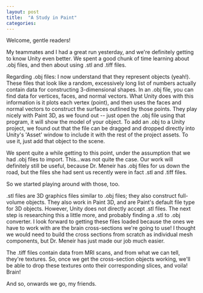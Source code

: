 ```yaml
---
layout: post
title:  "A Study in Paint"
categories:
---
```


Welcome, gentle readers!

My teammates and I had a great run yesterday, and we're definitely getting to know Unity even better. We spent a good chunk of time learning about .obj files, and then about using .stl and .tiff files. 

Regarding .obj files: I now understand that they represent objects (yeah!). These files that look like a random, excessively long list of numbers actually contain data for constructing 3-dimensional shapes. In an .obj file, you can find data for vertices, faces, and normal vectors. What Unity does with this information is it plots each vertex (point), and then uses the faces and normal vectors to construct the surfaces outlined by those points. They play nicely with Paint 3D, as we found out -- just open the .obj file using that program, it will show the model of your object. To add an .obj to a Unity project, we found out that the file can be dragged and dropped directly into Unity's 'Asset' window to include it with the rest of the project assets. To use it, just add that object to the scene. 

We spent quite a while getting to this point, under the assumption that we had .obj files to import. This...was not quite the case. Our work will definitely still be useful, because Dr. Meneir has .obj files for us down the road, but the files she had sent us recently were in fact .stl and .tiff files. 

So we started playing around with those, too.

.stl files are 3D graphics files similar to .obj files; they also construct full-volume objects. They also work in Paint 3D, and are Paint's default file type for 3D objects. However, Unity does not directly accept .stl files. The next step is researching this a little more, and probably finding a .stl to .obj converter. I look forward to getting these files loaded because the ones we have to work with are the brain cross-sections we're going to use! I thought we would need to build the cross sections from scratch as individual mesh components, but Dr. Meneir has just made our job much easier.

The .tiff files contain data from MRI scans, and from what we can tell, they're textures. So, once we get the cross-section objects working, we'll be able to drop these textures onto their corresponding slices, and voila! Brain!

And so, onwards we go, my friends.
